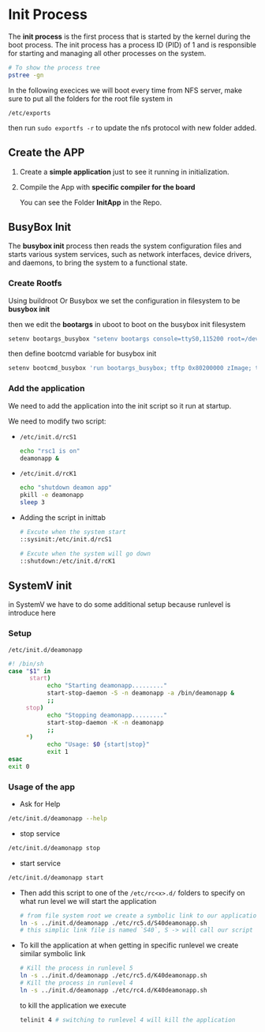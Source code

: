 # Init Process

The **init process** is the first process that is started by the kernel during the boot process. The init process has a process ID (PID) of 1 and is responsible for starting and managing all other processes on the system.

```bash
# To show the process tree
pstree -gn 
```

In the following execices we will boot every time from NFS server, make sure to put all the folders for the root file system in

`/etc/exports`

then run `sudo exportfs -r` to update the nfs protocol with new folder added.

## Create the APP

1. Create a **simple application** just to see it running in initialization.

2. Compile the App with **specific compiler for the board**

   You can see the Folder **InitApp** in the Repo.

## BusyBox Init

The **busybox init** process then reads the system configuration files and starts various system services, such as network interfaces, device drivers, and daemons, to bring the system to a functional state.

### Create Rootfs

Using buildroot Or Busybox we set the configuration in filesystem to be **busybox init**

then we edit the **bootargs** in uboot to boot on the busybox init filesystem

```bash
setenv bootargs_busybox "setenv bootargs console=ttyS0,115200 root=/dev/nfs ip=192.168.7.100:::::eth0 nfsroot=192.168.7.1:/home/fady/rfs_bb,nfsvers=3,tcp rw init=/sbin/init"
```

then define bootcmd variable for busybox init

```bash
setenv bootcmd_busybox 'run bootargs_busybox; tftp 0x80200000 zImage; tftp 0x82000000 am335x-boneblack.dtb; bootz 0x80200000 - 0x82000000'
```

### Add the application

We need to add the application into the init script so it run at startup.

We need to modify two script:

- `/etc/init.d/rcS1`

  ```bash
  echo "rsc1 is on"
  deamonapp &
  ```

- `/etc/init.d/rcK1`

  ```bash
  echo "shutdown deamon app"
  pkill -e deamonapp
  sleep 3
  ```

- Adding the script in inittab

  ```bash
  # Excute when the system start
  ::sysinit:/etc/init.d/rcS1
  
  # Excute when the system will go down
  ::shutdown:/etc/init.d/rcK1
  ```


## SystemV init

in SystemV we have to do some additional setup because runlevel is introduce here

### Setup

`/etc/init.d/deamonapp`

```sh
#! /bin/sh
case "$1" in
      start)
           echo "Starting deamonapp........."
           start-stop-daemon -S -n deamonapp -a /bin/deamonapp &
           ;;
     stop)
           echo "Stopping deamonapp........."
           start-stop-daemon -K -n deamonapp
           ;;
     *)
           echo "Usage: $0 {start|stop}"
           exit 1
esac
exit 0
```

### Usage of the app

- Ask for Help

```sh
/etc/init.d/deamonapp --help
```

- stop service

```sh
/etc/init.d/deamonapp stop
```

- start service

```sh
/etc/init.d/deamonapp start
```

- Then add this script to one of the `/etc/rc<x>.d/` folders to specify on what run level we will start the application

  ```sh
  # from file system root we create a symbolic link to our application and place it in one of the rc<runlevel> folders(runlevel)
  ln -s ../init.d/deamonapp ./etc/rc5.d/S40deamonapp.sh
  # this simplic link file is named `S40`, S -> will call our script with `start` as argument, `40` order of execution
  ```

- To kill the application at when getting in specific runlevel we create similar symbolic link

  ```sh
  # Kill the process in runlevel 5
  ln -s ../init.d/deamonapp ./etc/rc5.d/K40deamonapp.sh
  # Kill the process in runlevel 4
  ln -s ../init.d/deamonapp ./etc/rc4.d/K40deamonapp.sh
  ```

  to kill the application we execute
  
  ```sh
  telinit 4 # switching to runlevel 4 will kill the application
  ```

